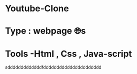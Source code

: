 # Youtube-Clone
# Type : webpage 🌐s
# Tools -Html , Css , Java-script 

sdddddddddddddfdddddddddddddddddddddd